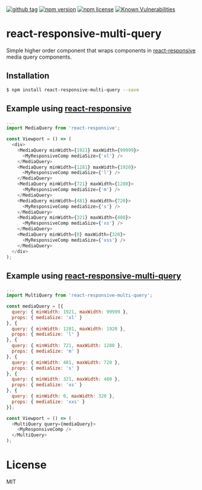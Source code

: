 [![github tag](https://img.shields.io/github/tag/michaelmitchell/react-responsive-multi-query.svg?maxAge=2592000)]()
[![npm version](https://badge.fury.io/js/react-responsive-multi-query.svg)](https://badge.fury.io/js/react-responsive-multi-query)
[![npm license](https://img.shields.io/npm/l/react-responsive-multi-query.svg?maxAge=2592000)]()
[![Known Vulnerabilities](https://snyk.io/test/npm/react-responsive-multi-query/badge.svg)](https://snyk.io/test/npm/react-responsive-multi-query)

# react-responsive-multi-query

Simple higher order component that wraps components in [react-responsive](https://github.com/contra/react-responsive) media query components.
## Installation

```sh
$ npm install react-responsive-multi-query --save
```

## Example using [react-responsive](https://github.com/contra/react-responsive)

```javascript
...
import MediaQuery from 'react-responsive';

const Viewport = () => (
  <div>
    <MediaQuery minWidth={1921} maxWidth={99999}>
      <MyResponsiveComp mediaSize={'xl'} />
    </MediaQuery>
    <MediaQuery minWidth={1281} maxWidth={1920}>
      <MyResponsiveComp mediaSize={'l'} />
    </MediaQuery>
    <MediaQuery minWidth={721} maxWidth={1280}>
      <MyResponsiveComp mediaSize={'m'} />
    </MediaQuery>
    <MediaQuery minWidth={481} maxWidth={720}>
      <MyResponsiveComp mediaSize={'s'} />
    </MediaQuery>
    <MediaQuery minWidth={321} maxWidth={480}>
      <MyResponsiveComp mediaSize={'xs'} />
    </MediaQuery>
    <MediaQuery minWidth={0} maxWidth={320}>
      <MyResponsiveComp mediaSize={'xss'} />
    </MediaQuery>
  </div>
);
```

## Example using [react-responsive-multi-query](https://github.com/michaelmitchell/react-responsive-multi-query)

```javascript
...
import MultiQuery from 'react-responsive-multi-query';

const mediaQuery = [{
  query: { minWidth: 1921, maxWidth: 99999 },
  props: { mediaSize: 'xl' }
}, {
  query: { minWidth: 1281, maxWidth: 1920 },
  props: { mediaSize: 'l' }
}, {
  query: { minWidth: 721, maxWidth: 1280 },
  props: { mediaSize: 'm' }
}, {
  query: { minWidth: 481, maxWidth: 720 },
  props: { mediaSize: 's' }
}, {
  query: { minWidth: 321, maxWidth: 480 },
  props: { mediaSize: 'xs' }
}, {
  query: { minWidth: 0, maxWidth: 320 },
  props: { mediaSize: 'xxs' }
}];

const Viewport = () => (
  <MultiQuery query={mediaQuery}>
    <MyResponsiveComp />
  </MultiQuery>
);
```

# License

MIT
